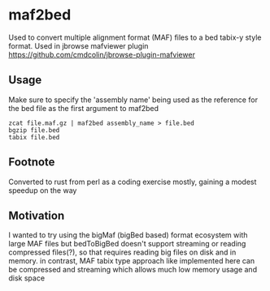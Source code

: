 # maf2bed

Used to convert multiple alignment format (MAF) files to a bed tabix-y style
format. Used in jbrowse mafviewer plugin
https://github.com/cmdcolin/jbrowse-plugin-mafviewer

## Usage

Make sure to specify the 'assembly name' being used as the reference for the bed
file as the first argument to maf2bed

```
zcat file.maf.gz | maf2bed assembly_name > file.bed
bgzip file.bed
tabix file.bed
```

## Footnote

Converted to rust from perl as a coding exercise mostly, gaining a modest
speedup on the way

## Motivation

I wanted to try using the bigMaf (bigBed based) format ecosystem with large MAF
files but bedToBigBed doesn't support streaming or reading compressed files(?),
so that requires reading big files on disk and in memory. in contrast, MAF tabix
type approach like implemented here can be compressed and streaming which allows
much low memory usage and disk space
